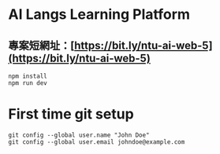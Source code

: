 # AI Langs Learning Platform

## 專案短網址：[https://bit.ly/ntu-ai-web-5](https://bit.ly/ntu-ai-web-5)

```
npm install
npm run dev
```

# First time git setup

```
git config --global user.name "John Doe"
git config --global user.email johndoe@example.com
```